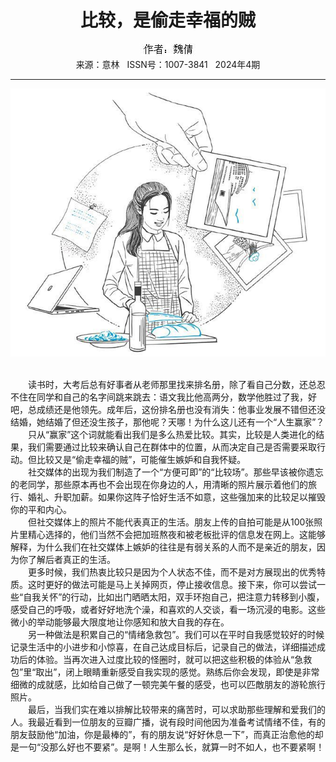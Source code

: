 # <center>比较，是偷走幸福的贼</center> 

<div align=center><img src="https://raw.githubusercontent.com/leaguecn/magazines/main/img_authors/%25d7%25f7%25d5%25df%25a3%25ba%25ce%25ba%25d9%25bb.jpg"></div> 

<center>来源：意林   ISSN号：1007-3841   2024年4期</center> 


* * *


![](https://raw.githubusercontent.com/leaguecn/magazines/main/img/yili20240418-1-l.jpg)

  
<br>　　读书时，大考后总有好事者从老师那里找来排名册，除了看自己分数，还总忍不住在同学和自己的名字间跳来跳去：语文我比他高两分，数学他胜过了我，好吧，总成绩还是他领先。成年后，这份排名册也没有消失：他事业发展不错但还没结婚，她结婚了但还没生孩子，那他呢？天哪！为什么这儿还有一个“人生赢家”？  
　　只从“赢家”这个词就能看出我们是多么热爱比较。其实，比较是人类进化的结果，我们需要通过比较来确认自己在群体中的位置，从而决定自己是否需要采取行动。但比较又是“偷走幸福的贼”，可能催生嫉妒和自我怀疑。  
　　社交媒体的出现为我们制造了一个“方便可即”的“比较场”。那些早该被你遗忘的老同学，那些原本再也不会出现在你身边的人，用清晰的照片展示着他们的旅行、婚礼、升职加薪。如果你这阵子恰好生活不如意，这些强加来的比较足以摧毁你的平和内心。  
　　但社交媒体上的照片不能代表真正的生活。朋友上传的自拍可能是从100张照片里精心选择的，他们当然不会把加班熬夜和被老板批评的信息发在网上。这能够解释，为什么我们在社交媒体上嫉妒的往往是有弱关系的人而不是亲近的朋友，因为你了解后者真正的生活。  
　　更多时候，我们热衷比较只是因为个人状态不佳，而不是对方展现出的优秀特质。这时更好的做法可能是马上关掉网页，停止接收信息。接下来，你可以尝试一些“自我关怀”的行动，比如出门晒晒太阳，双手环抱自己，把注意力转移到小腹，感受自己的呼吸，或者好好地洗个澡，和喜欢的人交谈，看一场沉浸的电影。这些微小的举动能够最大限度地让你感知和放大自我的存在。  
　　另一种做法是积累自己的“情绪急救包”。我们可以在平时自我感觉较好的时候记录生活中的小进步和小惊喜，在自己达成目标后，记录自己的做法，详细描述成功后的体验。当再次进入过度比较的怪圈时，就可以把这些积极的体验从“急救包”里“取出”，闭上眼睛重新感受自我实现的感觉。熟练后你会发现，即使是非常细微的成就感，比如给自己做了一顿完美午餐的感受，也可以匹敵朋友的游轮旅行照片。  
　　最后，当我们实在难以排解比较带来的痛苦时，可以求助那些理解和爱我们的人。我最近看到一位朋友的豆瓣广播，说有段时间他因为准备考试情绪不佳，有的朋友鼓励他“加油，你是最棒的”，有的朋友说“好好休息一下”，而真正治愈他的却是一句“没那么好也不要紧”。是啊！人生那么长，就算一时不如人，也不要紧啊！